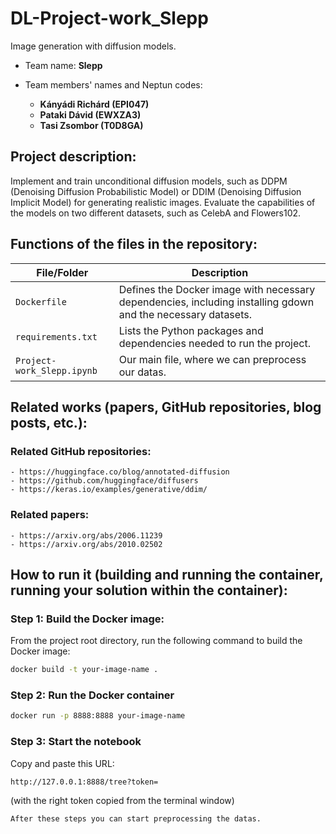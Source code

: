 # DL-Project-work_Slepp
Image generation with diffusion models.

- Team name: **Slepp**

- Team members' names and Neptun codes: 
  - **Kányádi Richárd (EPI047)**
  - **Pataki Dávid (EWXZA3)**
  - **Tasi Zsombor (T0D8GA)**
  
## Project description:
  Implement and train unconditional diffusion models, such as DDPM (Denoising Diffusion Probabilistic Model) or DDIM (Denoising Diffusion Implicit Model) for generating realistic images. Evaluate the capabilities of the models on two different datasets, such as CelebA and Flowers102.

## Functions of the files in the repository:

  | File/Folder                   | Description                                                                 |
|-------------------------------|-----------------------------------------------------------------------------|
| `Dockerfile`                   | Defines the Docker image with necessary dependencies, including installing gdown and the necessary datasets. |
| `requirements.txt`             | Lists the Python packages and dependencies needed to run the project.       |
| `Project-work_Slepp.ipynb`       | Our main file, where we can preprocess our datas. |

## Related works (papers, GitHub repositories, blog posts, etc.):
  ### Related GitHub repositories:
    - https://huggingface.co/blog/annotated-diffusion
    - https://github.com/huggingface/diffusers
    - https://keras.io/examples/generative/ddim/

  ### Related papers:
    - https://arxiv.org/abs/2006.11239
    - https://arxiv.org/abs/2010.02502


## How to run it (building and running the container, running your solution within the container):

### Step 1:  **Build the Docker image:**
  From the project root directory, run the following command to build the Docker image:
   ```bash
   docker build -t your-image-name .
   ```
### Step 2: **Run the Docker container**
  ```bash
  docker run -p 8888:8888 your-image-name
  ```
### Step 3: **Start the notebook**
  Copy and paste this URL:
```bash
http://127.0.0.1:8888/tree?token=
```
(with the right token copied from the terminal window)



`After these steps you can start preprocessing the datas.`

